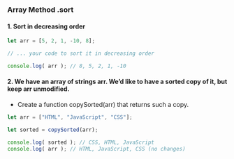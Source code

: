 ### Array Method .sort

#### 1. Sort in decreasing order

```js 
let arr = [5, 2, 1, -10, 8];

// ... your code to sort it in decreasing order

console.log( arr ); // 8, 5, 2, 1, -10
``` 

#### 2. We have an array of strings arr. We’d like to have a sorted copy of it, but keep arr unmodified.

* Create a function copySorted(arr) that returns such a copy.

```js
let arr = ["HTML", "JavaScript", "CSS"];

let sorted = copySorted(arr);

console.log( sorted ); // CSS, HTML, JavaScript
console.log( arr ); // HTML, JavaScript, CSS (no changes)
```
